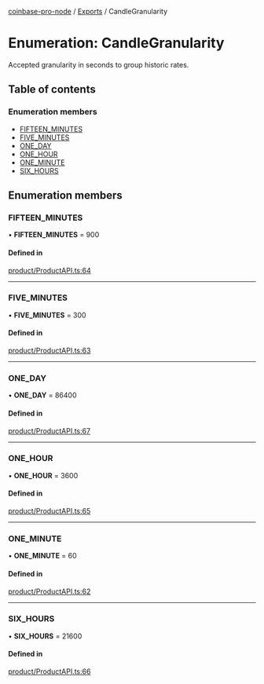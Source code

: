 [coinbase-pro-node](../README.md) / [Exports](../modules.md) / CandleGranularity

# Enumeration: CandleGranularity

Accepted granularity in seconds to group historic rates.

## Table of contents

### Enumeration members

- [FIFTEEN_MINUTES](candlegranularity.md#fifteen_minutes)
- [FIVE_MINUTES](candlegranularity.md#five_minutes)
- [ONE_DAY](candlegranularity.md#one_day)
- [ONE_HOUR](candlegranularity.md#one_hour)
- [ONE_MINUTE](candlegranularity.md#one_minute)
- [SIX_HOURS](candlegranularity.md#six_hours)

## Enumeration members

### FIFTEEN_MINUTES

• **FIFTEEN_MINUTES** = 900

#### Defined in

[product/ProductAPI.ts:64](https://github.com/bennycode/coinbase-pro-node/blob/4fcd15c/src/product/ProductAPI.ts#L64)

---

### FIVE_MINUTES

• **FIVE_MINUTES** = 300

#### Defined in

[product/ProductAPI.ts:63](https://github.com/bennycode/coinbase-pro-node/blob/4fcd15c/src/product/ProductAPI.ts#L63)

---

### ONE_DAY

• **ONE_DAY** = 86400

#### Defined in

[product/ProductAPI.ts:67](https://github.com/bennycode/coinbase-pro-node/blob/4fcd15c/src/product/ProductAPI.ts#L67)

---

### ONE_HOUR

• **ONE_HOUR** = 3600

#### Defined in

[product/ProductAPI.ts:65](https://github.com/bennycode/coinbase-pro-node/blob/4fcd15c/src/product/ProductAPI.ts#L65)

---

### ONE_MINUTE

• **ONE_MINUTE** = 60

#### Defined in

[product/ProductAPI.ts:62](https://github.com/bennycode/coinbase-pro-node/blob/4fcd15c/src/product/ProductAPI.ts#L62)

---

### SIX_HOURS

• **SIX_HOURS** = 21600

#### Defined in

[product/ProductAPI.ts:66](https://github.com/bennycode/coinbase-pro-node/blob/4fcd15c/src/product/ProductAPI.ts#L66)
